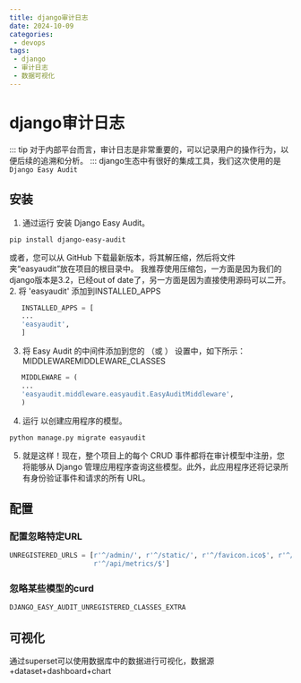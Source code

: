 ```yaml
---
title: django审计日志
date: 2024-10-09
categories:
 - devops
tags:
 - django
 - 审计日志
 - 数据可视化
---
```

# django审计日志
::: tip
对于内部平台而言，审计日志是非常重要的，可以记录用户的操作行为，以便后续的追溯和分析。
:::
django生态中有很好的集成工具，我们这次使用的是`Django Easy Audit`
## 安装
1. 通过运行 安装 Django Easy Audit。
``` shell 
pip install django-easy-audit
```
或者，您可以从 GitHub 下载最新版本，将其解压缩，然后将文件夹“easyaudit”放在项目的根目录中。
我推荐使用压缩包，一方面是因为我们的django版本是3.2，已经out of date了，另一方面是因为直接使用源码可以二开。    
2. 将 'easyaudit' 添加到INSTALLED_APPS
``` python
   INSTALLED_APPS = [
   ...
   'easyaudit',
   ]
```
3. 将 Easy Audit 的中间件添加到您的 （或 ） 设置中，如下所示：MIDDLEWAREMIDDLEWARE_CLASSES
``` python
   MIDDLEWARE = (
   ...
   'easyaudit.middleware.easyaudit.EasyAuditMiddleware',
   )
```
4. 运行 以创建应用程序的模型。
``` shell
python manage.py migrate easyaudit
```
5. 就是这样！现在，整个项目上的每个 CRUD 事件都将在审计模型中注册，您将能够从 Django 管理应用程序查询这些模型。此外，此应用程序还将记录所有身份验证事件和请求的所有 URL。
## 配置
### 配置忽略特定URL
``` python
UNREGISTERED_URLS = [r'^/admin/', r'^/static/', r'^/favicon.ico$', r'^/health$', r'^/api/getRoutes/$',
                     r'^/api/metrics/$']
```
### 忽略某些模型的curd
``` python
DJANGO_EASY_AUDIT_UNREGISTERED_CLASSES_EXTRA
```
## 可视化
通过superset可以使用数据库中的数据进行可视化，数据源+dataset+dashboard+chart